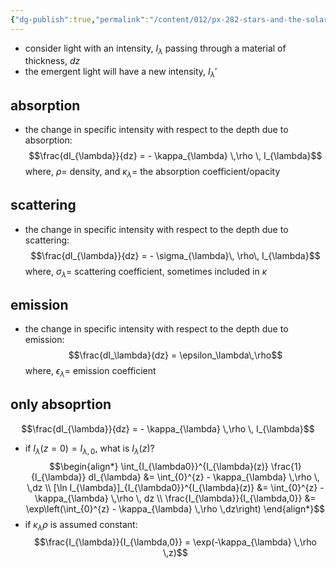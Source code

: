 ```yaml
---
{"dg-publish":true,"permalink":"/content/012/px-282-stars-and-the-solar-system/c-stellar-atmosphere/c2-14-stellar-atmospheres/px-282-c6-radiation-matter-interactions/","created":"2024-11-25T10:50:32.000+00:00","updated":"2024-11-26T09:38:26.002+00:00"}
---
```


- consider light with an intensity, $I_\lambda$ passing through a material of thickness, $dz$
- the emergent light will have a new intensity, $I_{\lambda}'$
## absorption
- the change in specific intensity with respect to the depth due to absorption: 
$$\frac{dI_{\lambda}}{dz} = - \kappa_{\lambda} \,\rho \, I_{\lambda}$$
	where, $\rho=$ density, and $\kappa_\lambda=$ the absorption coefficient/opacity
## scattering
- the change in specific intensity with respect to the depth due to scattering: 
$$\frac{dI_{\lambda}}{dz} = - \sigma_{\lambda}\, \rho\, I_{\lambda}$$
	where, $\sigma_{\lambda} =$ scattering coefficient, sometimes included in $\kappa$
## emission
- the change in specific intensity with respect to the depth due to emission: 
$$\frac{dI_\lambda}{dz} = \epsilon_\lambda\,\rho$$
	where, $\epsilon_{\lambda}=$ emission coefficient
## only absoprtion
$$\frac{dI_{\lambda}}{dz} = - \kappa_{\lambda} \,\rho \, I_{\lambda}$$
- if $I_{\lambda}(z=0)= I_{\lambda,0}$, what is $I_{\lambda}(z)$?
$$\begin{align*}
	\int_{I_{\lambda0}}^{I_{\lambda}(z)} \frac{1}{I_{\lambda}} dI_{\lambda} &= \int_{0}^{z} - \kappa_{\lambda} \,\rho \, \,dz \\
	[\ln I_{\lambda}]_{I_{\lambda0}}^{I_{\lambda}(z)} &= \int_{0}^{z} - \kappa_{\lambda} \,\rho \, dz \\
	\frac{I_{\lambda}}{I_{\lambda,0}} &= \exp\left(\int_{0}^{z} - \kappa_{\lambda} \,\rho \,dz\right)	
\end{align*}$$
- if $\kappa_{\lambda}\rho$ is assumed constant: 
$$\frac{I_{\lambda}}{I_{\lambda,0}} = \exp(-\kappa_{\lambda} \,\rho \,z)$$
